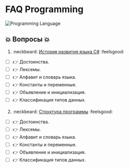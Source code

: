# FAQ Programming

![Programming Language](https://udemy-images.udemy.com/course/750x422/658604_d6b0_3.jpg)

## :collision: Вопросы :collision:

1. :neckbeard: [История развития языка C#](http://github.com) :feelsgood:

  - [ ] :point_right: Достоинства.
  - [ ] :point_right: Лексемы.
  - [ ] :point_right: Алфавит и словарь языка.
  - [ ] :point_right: Константы и переменные.
  - [ ] :point_right: Объявление и инициализация.
  - [ ] :point_right: Классификация типов данных.

2. :neckbeard: [Структура программы](http://github.com) :feelsgood:

  - [ ] :point_right: Достоинства.
  - [ ] :point_right: Лексемы.
  - [ ] :point_right: Алфавит и словарь языка.
  - [ ] :point_right: Константы и переменные.
  - [ ] :point_right: Объявление и инициализация.
  - [ ] :point_right: Классификация типов данных.
